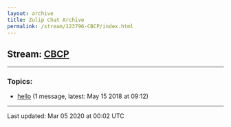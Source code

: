 ```yaml
---
layout: archive
title: Zulip Chat Archive
permalink: /stream/123796-CBCP/index.html
---
```


## Stream: [CBCP](https://hl7webmaster.github.io/zulip-hl7-org/stream/123796-CBCP/index.html)
---

### Topics:

* [hello](topic/hello.html) (1 message, latest: May 15 2018 at 09:12)

<hr><p>Last updated: Mar 05 2020 at 00:02 UTC</p>